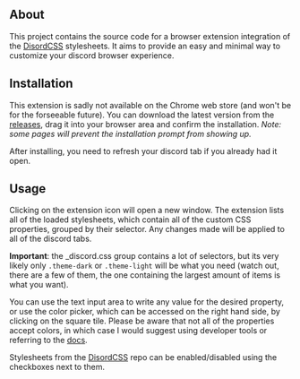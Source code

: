## About
This project contains the source code for a browser extension integration of the
[DisordCSS](https://github.com/MrTipson/DiscordCSS) stylesheets. It aims to
provide an easy and minimal way to customize your discord browser experience.

## Installation
This extension is sadly not available on the Chrome web store (and won't be for
the forseeable future). You can download the latest version from the
[releases](https://github.com/MrTipson/DiscordCSS-Chromium/releases), drag it
into your browser area and confirm the installation. *Note: some pages will
prevent the installation prompt from showing up.*

After installing, you need to refresh your discord tab if you already had
it open.

## Usage
Clicking on the extension icon will open a new window. The extension lists all
of the loaded stylesheets, which contain all of the custom CSS properties,
grouped by their selector. Any changes made will be applied to all of the discord
tabs.

**Important**: the _discord.css group contains a lot of selectors, but its very
likely only `.theme-dark` or `.theme-light` will be what you need (watch out,
there are a few of them, the one containing the largest amount of items is what
you want).

You can use the text input area to write any value for the desired property, or
use the color picker, which can be accessed on the right hand side, by clicking
on the square tile. Please be aware that not all of the properties accept colors,
in which case I would suggest using developer tools or referring to the 
[docs](https://github.com/MrTipson/DiscordCSS/tree/master/docs).

Stylesheets from the [DisordCSS](https://github.com/MrTipson/DiscordCSS) repo
can be enabled/disabled using the checkboxes next to them.